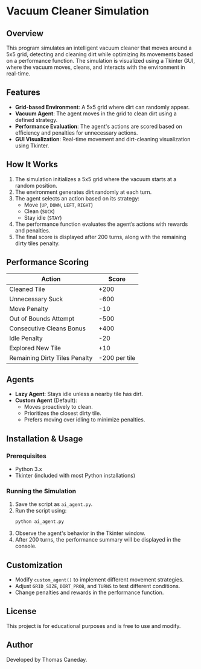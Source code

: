 # Vacuum Cleaner Simulation

## Overview
This program simulates an intelligent vacuum cleaner that moves around a 5x5 grid, detecting and cleaning dirt while optimizing its movements based on a performance function. The simulation is visualized using a Tkinter GUI, where the vacuum moves, cleans, and interacts with the environment in real-time.

## Features
- **Grid-based Environment**: A 5x5 grid where dirt can randomly appear.
- **Vacuum Agent**: The agent moves in the grid to clean dirt using a defined strategy.
- **Performance Evaluation**: The agent's actions are scored based on efficiency and penalties for unnecessary actions.
- **GUI Visualization**: Real-time movement and dirt-cleaning visualization using Tkinter.

## How It Works
1. The simulation initializes a 5x5 grid where the vacuum starts at a random position.
2. The environment generates dirt randomly at each turn.
3. The agent selects an action based on its strategy:
   - Move (`UP`, `DOWN`, `LEFT`, `RIGHT`)
   - Clean (`SUCK`)
   - Stay idle (`STAY`)
4. The performance function evaluates the agent’s actions with rewards and penalties.
5. The final score is displayed after 200 turns, along with the remaining dirty tiles penalty.

## Performance Scoring
| Action | Score |
|--------|-------|
| Cleaned Tile | +200 |
| Unnecessary Suck | -600 |
| Move Penalty | -10 |
| Out of Bounds Attempt | -500 |
| Consecutive Cleans Bonus | +400 |
| Idle Penalty | -20 |
| Explored New Tile | +10 |
| Remaining Dirty Tiles Penalty | -200 per tile |

## Agents
- **Lazy Agent**: Stays idle unless a nearby tile has dirt.
- **Custom Agent** (Default):
  - Moves proactively to clean.
  - Prioritizes the closest dirty tile.
  - Prefers moving over idling to minimize penalties.

## Installation & Usage
### Prerequisites
- Python 3.x
- Tkinter (included with most Python installations)

### Running the Simulation
1. Save the script as `ai_agent.py`.
2. Run the script using:
   ```sh
   python ai_agent.py
   ```
3. Observe the agent's behavior in the Tkinter window.
4. After 200 turns, the performance summary will be displayed in the console.

## Customization
- Modify `custom_agent()` to implement different movement strategies.
- Adjust `GRID_SIZE`, `DIRT_PROB`, and `TURNS` to test different conditions.
- Change penalties and rewards in the performance function.

## License
This project is for educational purposes and is free to use and modify.

## Author
Developed by Thomas Caneday.
